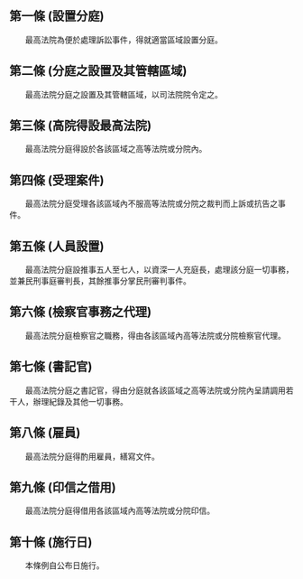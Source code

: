 第一條 (設置分庭)
-----------------
　　最高法院為便於處理訴訟事件，得就適當區域設置分庭。  


第二條 (分庭之設置及其管轄區域)
-------------------------------
　　最高法院分庭之設置及其管轄區域，以司法院院令定之。  


第三條 (高院得設最高法院)
-------------------------
　　最高法院分庭得設於各該區域之高等法院或分院內。  


第四條 (受理案件)
-----------------
　　最高法院分庭受理各該區域內不服高等法院或分院之裁判而上訴或抗告之事件。  


第五條 (人員設置)
-----------------
　　最高法院分庭設推事五人至七人，以資深一人充庭長，處理該分庭一切事務，並兼民刑事庭審判長，其餘推事分掌民刑審判事件。  


第六條 (檢察官事務之代理)
-------------------------
　　最高法院分庭檢察官之職務，得由各該區域內高等法院或分院檢察官代理。  


第七條 (書記官)
---------------
　　最高法院分庭之書記官，得由分庭就各該區域之高等法院或分院內呈請調用若干人，辦理紀錄及其他一切事務。  


第八條 (雇員)
-------------
　　最高法院分庭得酌用雇員，繕寫文件。  


第九條 (印信之借用)
-------------------
　　最高法院分庭得借用各該區域內高等法院或分院印信。  


第十條 (施行日)
---------------
　　本條例自公布日施行。